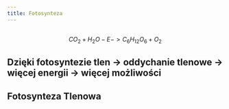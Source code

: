 ```yaml
---
title: Fotosynteza
---
```


## 
$$CO_2 + H_2O -{E}-> C_6H_{12}O_6 + O_2$$
## Dzięki fotosyntezie tlen → oddychanie tlenowe → więcej energii → więcej możliwości
## Fotosynteza Tlenowa
###
